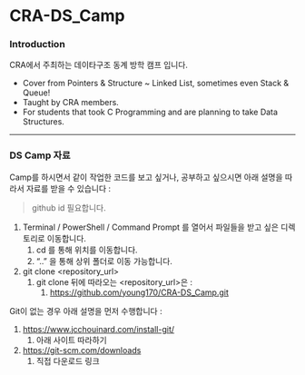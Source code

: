 # CRA-DS_Camp

### Introduction
CRA에서 주최하는 데이타구조 동계 방학 캠프 입니다.
* Cover from Pointers & Structure ~ Linked List, sometimes even Stack & Queue!
* Taught by CRA members.
* For students that took C Programming and are planning to take Data Structures.

---

### DS Camp 자료
Camp를 하시면서 같이 작업한 코드를 보고 싶거나, 공부하고 싶으시면 아래 설명을 따라서 자료를 받을 수 있습니다 :

> github id 필요합니다.

1. Terminal / PowerShell / Command Prompt 를 열어서 파일들을 받고 싶은 디렉토리로 이동합니다.
    1. cd <directory> 를 통해 위치를 이동합니다.
    2. “..” 을 통해 상위 폴더로 이동 가능합니다.
2. git clone <repository_url>
    1. git clone 뒤에 따라오는 <repository_url>은 :
        1. https://github.com/young170/CRA-DS_Camp.git

Git이 없는 경우 아래 설명을 먼저 수행합니다 :
1. https://www.jcchouinard.com/install-git/
    1. 아래 사이트 따라하기
2. https://git-scm.com/downloads
    1. 직접 다운로드 링크

